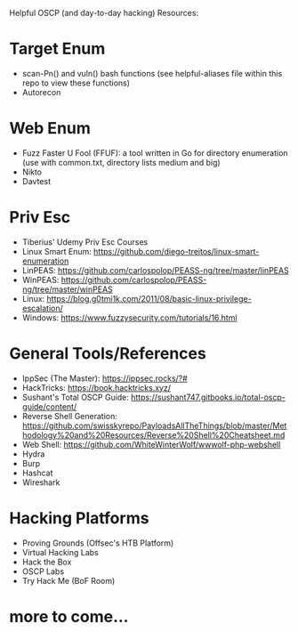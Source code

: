 Helpful OSCP (and day-to-day hacking) Resources:

# Target Enum

* scan-Pn() and vuln() bash functions (see helpful-aliases file within this repo to view these functions)
* Autorecon

# Web Enum

* Fuzz Faster U Fool (FFUF): a tool written in Go for directory enumeration (use with common.txt, directory lists medium and big)
* Nikto
* Davtest

# Priv Esc

* Tiberius' Udemy Priv Esc Courses
* Linux Smart Enum: https://github.com/diego-treitos/linux-smart-enumeration
* LinPEAS: https://github.com/carlospolop/PEASS-ng/tree/master/linPEAS
* WinPEAS: https://github.com/carlospolop/PEASS-ng/tree/master/winPEAS
* Linux: https://blog.g0tmi1k.com/2011/08/basic-linux-privilege-escalation/
* Windows: https://www.fuzzysecurity.com/tutorials/16.html

# General Tools/References

* IppSec (The Master): https://ippsec.rocks/?#
* HackTricks: https://book.hacktricks.xyz/
* Sushant's Total OSCP Guide: https://sushant747.gitbooks.io/total-oscp-guide/content/
* Reverse Shell Generation: https://github.com/swisskyrepo/PayloadsAllTheThings/blob/master/Methodology%20and%20Resources/Reverse%20Shell%20Cheatsheet.md
* Web Shell: https://github.com/WhiteWinterWolf/wwwolf-php-webshell
* Hydra
* Burp
* Hashcat
* Wireshark

# Hacking Platforms

* Proving Grounds (Offsec's HTB Platform)
* Virtual Hacking Labs
* Hack the Box
* OSCP Labs
* Try Hack Me (BoF Room)

# more to come...
